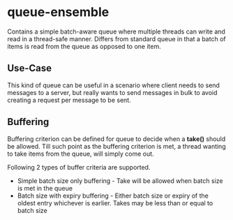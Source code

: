 # queue-ensemble

Contains a simple batch-aware queue where multiple threads can write and read in a thread-safe manner.
Differs from standard queue in that a batch of items is read from the queue as opposed to one item.


## Use-Case

This kind of queue can be useful in a scenario where client needs to send messages to a server, but really wants
to send messages in bulk to avoid creating a request per message to be sent.

## Buffering

Buffering criterion can be defined for queue to decide when a **take()** should be allowed. Till such point as the buffering criterion is met, a thread wanting to take items from the queue, will simply come out. 

Following 2 types of buffer criteria are supported.
* Simple batch size only buffering - Take will be allowed when batch size is met in the queue
* Batch size with expiry buffering - Either batch size or expiry of the oldest entry whichever is earlier. Takes may be less than or equal to batch size

